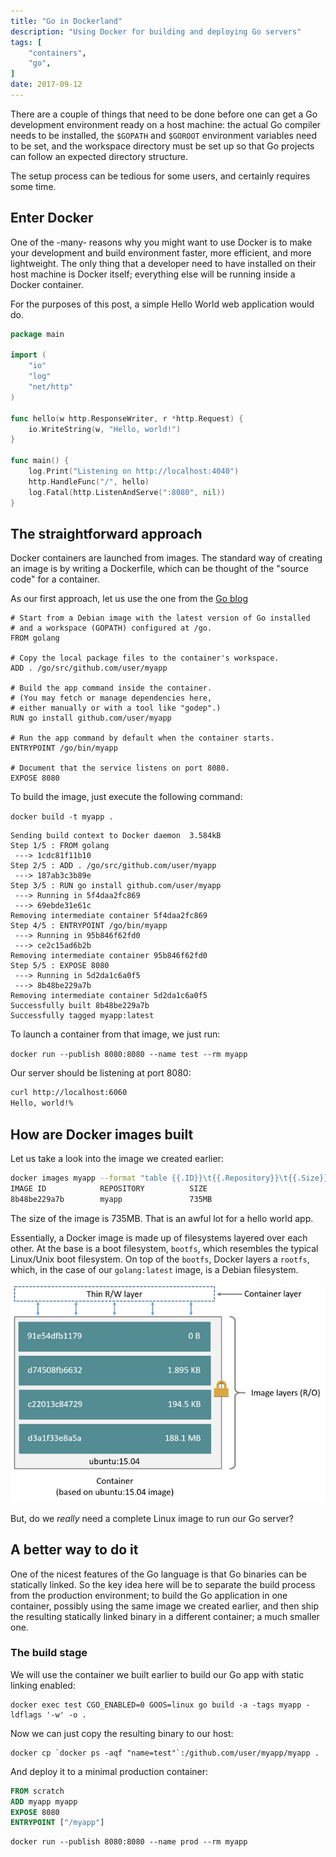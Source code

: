 ```yaml
---
title: "Go in Dockerland"
description: "Using Docker for building and deploying Go servers"
tags: [
    "containers",
	"go",
]
date: 2017-09-12
---
```

There are a couple of things that need to be done before one can get a Go development environment ready on a host machine: the actual Go compiler needs to be installed, the `$GOPATH` and `$GOROOT` environment variables need to be set, and the workspace directory must be set up so that Go projects can follow an expected directory structure.

The setup process can be tedious for some users, and certainly requires some time.

## Enter Docker
One of the -many- reasons why you might want to use Docker is to make your development and build environment faster, more efficient, and more lightweight. The only thing that a developer need to have installed on their host machine is Docker itself; everything else will be running inside a Docker container.


For the purposes of this post, a simple Hello World web application would do.
```go
package main

import (
	"io"
	"log"
	"net/http"
)

func hello(w http.ResponseWriter, r *http.Request) {
	io.WriteString(w, "Hello, world!")
}

func main() {
	log.Print("Listening on http://localhost:4040")
	http.HandleFunc("/", hello)
	log.Fatal(http.ListenAndServe(":8080", nil))
}
```
## The straightforward approach
Docker containers are launched from images. The standard way of creating an image is by writing a Dockerfile, which can be thought of the "source code" for a container.

As our first approach, let us use the one from the [Go blog](https://blog.golang.org/docker)

```docker
# Start from a Debian image with the latest version of Go installed
# and a workspace (GOPATH) configured at /go.
FROM golang

# Copy the local package files to the container's workspace.
ADD . /go/src/github.com/user/myapp

# Build the app command inside the container.
# (You may fetch or manage dependencies here,
# either manually or with a tool like "godep".)
RUN go install github.com/user/myapp

# Run the app command by default when the container starts.
ENTRYPOINT /go/bin/myapp

# Document that the service listens on port 8080.
EXPOSE 8080
```

To build the image, just execute the following command:

`docker build -t myapp .`
```shell
Sending build context to Docker daemon  3.584kB
Step 1/5 : FROM golang
 ---> 1cdc81f11b10
Step 2/5 : ADD . /go/src/github.com/user/myapp
 ---> 187ab3c3b89e
Step 3/5 : RUN go install github.com/user/myapp
 ---> Running in 5f4daa2fc869
 ---> 69ebde31e61c
Removing intermediate container 5f4daa2fc869
Step 4/5 : ENTRYPOINT /go/bin/myapp
 ---> Running in 95b846f62fd0
 ---> ce2c15ad6b2b
Removing intermediate container 95b846f62fd0
Step 5/5 : EXPOSE 8080
 ---> Running in 5d2da1c6a0f5
 ---> 8b48be229a7b
Removing intermediate container 5d2da1c6a0f5
Successfully built 8b48be229a7b
Successfully tagged myapp:latest
```
To launch a container from that image, we just run:

`docker run --publish 8080:8080 --name test --rm myapp`

Our server should be listening at port 8080:
```sh
curl http://localhost:6060
Hello, world!%
```

## How are Docker images built
Let us take a look into the image we created earlier:
```sh
docker images myapp --format "table {{.ID}}\t{{.Repository}}\t{{.Size}}"
IMAGE ID            REPOSITORY          SIZE
8b48be229a7b        myapp               735MB
```

The size of the image is 735MB. That is an awful lot for a hello world app.

Essentially, a Docker image is made up of filesystems layered over each other. At the base is a boot filesystem, `bootfs`, which resembles the typical Linux/Unix boot filesystem. On top of the `bootfs`, Docker layers a `rootfs`, which, in the case of our `golang:latest` image, is a Debian filesystem.


![Docker image layers](container-layers.jpg "Docker image layers")


But, do we _really_ need a complete Linux image to run our Go server?


## A better way to do it

One of the nicest features of the Go language is that Go binaries can be statically linked. So the key idea here will be to separate the build process from the production environment; to build the Go application in one container, possibly using the same image we created earlier, and then ship the resulting statically linked binary in a different container; a much smaller one.

### The build stage
We will use the container we built earlier to build our Go app with static linking enabled:
```
docker exec test CGO_ENABLED=0 GOOS=linux go build -a -tags myapp -ldflags '-w' -o .
```
Now we can just copy the resulting binary to our host:
```
docker cp `docker ps -aqf "name=test"`:/github.com/user/myapp/myapp .
```
And deploy it to a minimal production container:
```dockerfile
FROM scratch
ADD myapp myapp
EXPOSE 8080
ENTRYPOINT ["/myapp"]
```
```
docker run --publish 8080:8080 --name prod --rm myapp
```